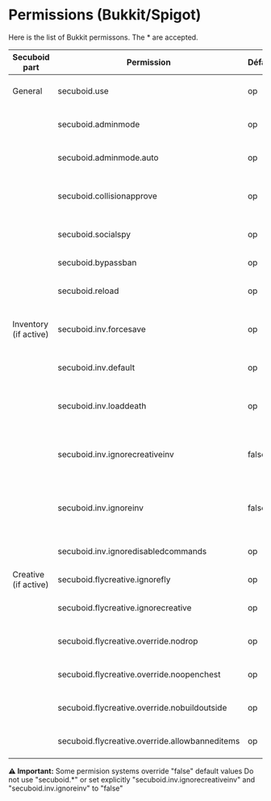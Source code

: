 # Permissions (Bukkit/Spigot)

Here is the list of Bukkit permissons. The * are accepted.

 Secuboid part        |Permission                                    |Défaut|Description
 ---------------------|----------------------------------------------|------|-------------------------------------------------
 General              |secuboid.use                                  |op    |Can use /secuboid command
 &nbsp;               |secuboid.adminmode                            |op    |Can use admin mode
 &nbsp;               |secuboid.adminmode.auto                       |op    |Admin mode on connect
 &nbsp;               |secuboid.collisionapprove                     |op    |Can approve land conflicts
 &nbsp;               |secuboid.socialspy                            |op    |Can read chat form all lands
 &nbsp;               |secuboid.bypassban                            |op    |Exempt of land ban
 &nbsp;               |secuboid.reload                               |op    |Can use "/secuboid reload"
 Inventory (if active)|secuboid.inv.forcesave                        |op    |Can use "/secuboid inv forcesave"
 &nbsp;               |secuboid.inv.default                          |op    |Can use "/secuboid inv default"
 &nbsp;               |secuboid.inv.loaddeath                        |op    |Can use "/secuboid inv loaddeath"
 &nbsp;               |secuboid.inv.ignorecreativeinv                |false |Ignore creative inventory (ignored by secuboid.*)
 &nbsp;               |secuboid.inv.ignoreinv                        |false |Ignore inventory changes (ignored by secuboid.*)
 &nbsp;               |secuboid.inv.ignoredisabledcommands           |op    |Ignore disabled commands
 Creative (if active) |secuboid.flycreative.ignorefly                |op    |Ignore «fly» flag
 &nbsp;               |secuboid.flycreative.ignorecreative           |op    |Ignore «creative» flag
 &nbsp;               |secuboid.flycreative.override.nodrop          |op    |Can deposit in creative
 &nbsp;               |secuboid.flycreative.override.noopenchest     |op    |Can open chests in créative
 &nbsp;               |secuboid.flycreative.override.nobuildoutside  |op    |Can build outside the land
 &nbsp;               |secuboid.flycreative.override.allowbanneditems|op    |Can use banned items

**:warning: Important:** Some permision systems override "false" default values Do not use "secuboid.*" or set explicitly "secuboid.inv.ignorecreativeinv" and "secuboid.inv.ignoreinv" to "false"